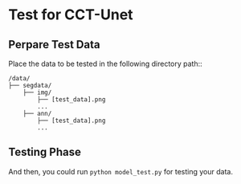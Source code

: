# Test for CCT-Unet

## Perpare Test Data

Place the data to be tested in the following directory path::

```
/data/
├── segdata/
    ├── img/
        ├── [test_data].png
        ...
    ├── ann/
        ├── [test_data].png
        ...
```

## Testing  Phase
And then, you could run  `python model_test.py` for testing your data.

